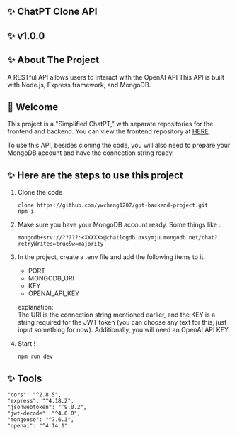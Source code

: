 ## ✨ ChatPT Clone  API

## ✨ v1.0.0

## ✨ About The Project
A RESTful API allows users to interact with the OpenAI API This API is built with Node.js, Express framework, and MongoDB.


## 👋 Welcome

This project is a "Simplified ChatPT," with separate repositories for the frontend and backend. You can view the frontend repository at [HERE](https://github.com/ywcheng1207/gpt-frontend-project). 

To use this API, besides cloning the code, you will also need to prepare your MongoDB account and have the connection string ready.

## ✨ Here are the steps to use this project
1. Clone the code 
    ```
    clone https://github.com/ywcheng1207/gpt-backend-project.git
    npm i
    ```
2. Make sure you have your MongoDB account ready. Some things like  :
    ```
    mongodb+srv://?????:<XXXXX>@chatlogdb.oxsymju.mongodb.net/chat?retryWrites=true&w=majority
    ```
3. In the project, create a .env file and add the following items to it. 
    - PORT
    - MONGODB_URI
    - KEY
    - OPENAI_API_KEY

    explanation: </br>
    The URI is the connection string mentioned earlier, and the KEY is a string required for the JWT token (you can choose any text for this, just input something for now). Additionally, you will need an OpenAI API KEY.

4. Start !
    ```
    npm run dev
    ```

## ✨ Tools 
    "cors": "^2.8.5",
    "express": "^4.18.2",
    "jsonwebtoken": "^9.0.2",
    "jwt-decode": "^4.0.0",
    "mongoose": "^7.6.3",
    "openai": "^4.14.1"
